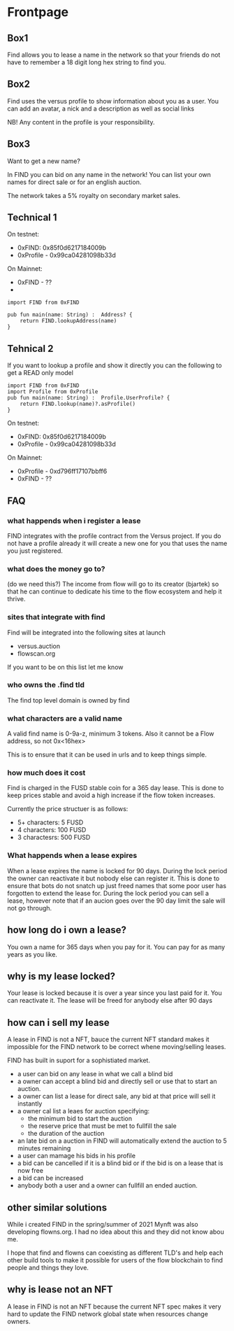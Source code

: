 # Frontpage


## Box1

Find allows you to lease a name in the network so that your friends do not have to remember a 18 digit long hex string to find you.


## Box2
Find uses the versus profile to show information about you as a user. You can add an avatar, a nick and a description as well as social links

NB! Any content in the profile is your responsibility. 

## Box3

Want to get a new name?

In FIND you can bid on any name in the network! You can list your own names for direct sale or for an english auction. 

The network takes a 5% royalty on secondary market sales. 


## Technical 1
On testnet:
 - 0xFIND: 0x85f0d6217184009b
 - 0xProfile - 0x99ca04281098b33d

On Mainnet: 
 - 0xFIND - ??
 - 
```
import FIND from 0xFIND

pub fun main(name: String) :  Address? {
    return FIND.lookupAddress(name)
}
```

## Tehnical 2
If you want to lookup a profile and show it directly you can the following to get a READ only model
```
import FIND from 0xFIND
import Profile from 0xProfile
pub fun main(name: String) :  Profile.UserProfile? {
    return FIND.lookup(name)?.asProfile()
}
```

On testnet:
 - 0xFIND: 0x85f0d6217184009b
 - 0xProfile - 0x99ca04281098b33d

On Mainnet: 
 - 0xProfile - 0xd796ff17107bbff6
 - 0xFIND - ??


## FAQ


### what happends when i register a lease
FIND integrates with the profile contract from the Versus project. If you do not have a profile already it will create a new one for you that uses the name you just registered. 


###  what does the money go to?
(do we need this?)
The income from flow will go to its creator (bjartek) so that he can continue to dedicate his time to the flow ecosystem and help it thrive.

### sites that integrate with find 
Find will be integrated into the following sites at launch
 - versus.auction
 - flowscan.org

If you want to be on this list let me know

###  who owns the .find tld
The find top level domain is owned by find 

### what characters are a valid name
A valid find name is 0-9a-z, minimum 3 tokens. Also it cannot be a Flow address, so not 0x<16hex>

This is to ensure that it can be used in urls and to keep things simple.

### how much does it cost
Find is charged in the FUSD stable coin for a 365 day lease. This is done to keep prices stable and avoid a high increase if the flow token increases. 

Currently the price structuer is as follows:
 - 5+ characters: 5 FUSD
 - 4 characters: 100 FUSD
 - 3 charactesrs: 500 FUSD
 
 
### What happends when a lease expires
When a lease expires the name is locked for 90 days. 
During the lock period the owner can reactivate it but nobody else can register it. 
This is done to ensure that bots do not snatch up just freed names that some poor user has forgotten to extend the lease for.
During the lock period you can sell a lease, however note that if an aucion goes over the 90 day limit the sale will not go through.

## how long do i own a lease?
You own a name for 365 days when you pay for it. You can pay for as many years as you like.

## why is my lease locked?
Your lease is locked because it is over a year since you last paid for it. You can reactivate it. The lease will be freed for anybody else after 90 days

## how can i sell my lease
A lease in FIND is not a NFT, bauce the current NFT standard makes it impossible for the FIND network to be correct whene moving/selling leases. 

FIND has built in suport for a sophistiated market. 
 - a user can bid on any lease in what we call a blind bid
 - a owner can accept a blind bid and directly sell or use that to start an auction.
 - a owner can list a lease for direct sale, any bid at that price will sell it instantly
 - a owner cal list a leaes for auction specifying: 
   - the minimum bid to start the auction
   - the reserve price that must be met to fullfill the sale
   - the duration of the auction
 - an late bid on a auction in FIND will automatically extend the auction to 5 minutes remaining
 - a user can mamage his bids in his profile
  - a bid can be cancelled if it is a blind bid or if the bid is on a lease that is now free 
  - a bid can be increased
 - anybody both a user and a owner can fullfill an ended auction. 

## other similar solutions
While i created FIND in the spring/summer of 2021 Mynft was also developing flowns.org. I had no idea about this and they did not know abou me. 

I hope that find and flowns can coexisting as different TLD's and help each other build tools to make it possible for users of the flow blockchain to find people and things they love. 

## why is lease not an NFT
A lease in FIND is not an NFT because the current NFT spec makes it very hard to update the FIND network global state when resources change owners. 

